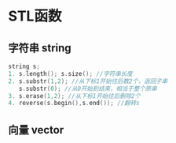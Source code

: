 # STL函数 
## 字符串 string
```c++
string s;
1. s.length(); s.size(); //字符串长度
2. s.substr(1,2); //从下标1开始往后数2个，返回子串
   s.substr(0); //从0开始到结束，相当于整个原串
3. s.erase(1,2); //从下标1开始往后删除2个
4. reverse(s.begin(),s.end()); //翻转s
```
## 向量 vector


